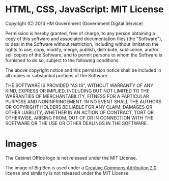 # HTML, CSS, JavaScript: MIT License

Copyright (C) 2014 HM Government (Government Digital Service)

Permission is hereby granted, free of charge, to any person obtaining a copy of
this software and associated documentation files (the "Software"), to deal in
the Software without restriction, including without limitation the rights to
use, copy, modify, merge, publish, distribute, sublicense, and/or sell copies
of the Software, and to permit persons to whom the Software is furnished to do
so, subject to the following conditions:

The above copyright notice and this permission notice shall be included in all
copies or substantial portions of the Software.

THE SOFTWARE IS PROVIDED "AS IS", WITHOUT WARRANTY OF ANY KIND, EXPRESS OR
IMPLIED, INCLUDING BUT NOT LIMITED TO THE WARRANTIES OF MERCHANTABILITY,
FITNESS FOR A PARTICULAR PURPOSE AND NONINFRINGEMENT. IN NO EVENT SHALL THE
AUTHORS OR COPYRIGHT HOLDERS BE LIABLE FOR ANY CLAIM, DAMAGES OR OTHER
LIABILITY, WHETHER IN AN ACTION OF CONTRACT, TORT OR OTHERWISE, ARISING FROM,
OUT OF OR IN CONNECTION WITH THE SOFTWARE OR THE USE OR OTHER DEALINGS IN THE
SOFTWARE.

# Images

The Cabinet Office logo is not released under the MIT License.

The image of Big Ben is used under a [Creative Commons Attribution 2.0][cc-by]
license and similarly is not released under the MIT License.

[cc-by]: https://creativecommons.org/licenses/by/2.0/